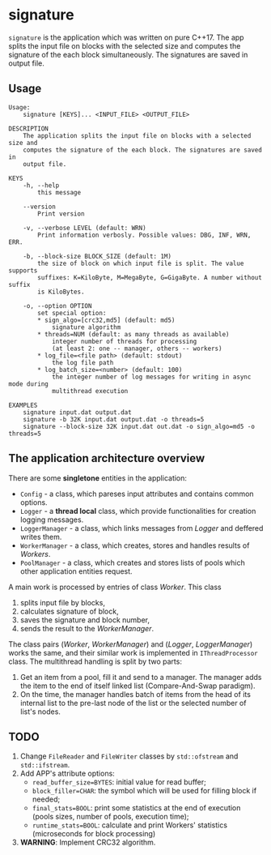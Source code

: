 # signature

`signature` is the application which was written on pure C++17. The app splits
the input file on blocks with the selected size and computes the signature of
the each block simultaneously. The signatures are saved in output file.



## Usage

```
Usage:
    signature [KEYS]... <INPUT_FILE> <OUTPUT_FILE>

DESCRIPTION
    The application splits the input file on blocks with a selected size and
    computes the signature of the each block. The signatures are saved in
    output file.

KEYS
    -h, --help
        this message

    --version
        Print version

    -v, --verbose LEVEL (default: WRN)
        Print information verbosly. Possible values: DBG, INF, WRN, ERR.

    -b, --block-size BLOCK_SIZE (default: 1M)
        the size of block on which input file is split. The value supports
        suffixes: K=KiloByte, M=MegaByte, G=GigaByte. A number without suffix
        is KiloBytes.

    -o, --option OPTION
        set special option:
        * sign_algo=[crc32,md5] (default: md5)
            signature algorithm
        * threads=NUM (default: as many threads as available)
            integer number of threads for processing
            (at least 2: one -- manager, others -- workers)
        * log_file=<file path> (default: stdout)
            the log file path
        * log_batch_size=<number> (default: 100)
            the integer number of log messages for writing in async mode during
            multithread execution

EXAMPLES
    signature input.dat output.dat
    signature -b 32K input.dat output.dat -o threads=5
    signature --block-size 32K input.dat out.dat -o sign_algo=md5 -o threads=5
```



## The application architecture overview

There are some **singletone** entities in the application:
  * `Config` - a class, which pareses input attributes and contains common
    options.
  * `Logger` - a **thread local** class, which provide functionalities for
    creation logging messages.
  * `LoggerManager` - a class, which links messages from *Logger* and deffered
    writes them.
  * `WorkerManager` - a class, which creates, stores and handles results of
    *Workers*.
  * `PoolManager` - a class, which creates and stores lists of pools which
    other application entities request.

A main work is processed by entries of class *Worker*. This class
   1. splits input file by blocks,
   2. calculates signature of block,
   3. saves the signature and block number,
   4. sends the result to the *WorkerManager*.

The class pairs (*Worker*, *WorkerManager*) and (*Logger*, *LoggerManager*)
works the same, and their similar work is implemented in `IThreadProcessor`
class. The multithread handling is split by two parts:
   1. Get an item from a pool, fill it and send to a manager. The manager
      adds the item to the end of itself linked list (Compare-And-Swap paradigm).
   2. On the time, the manager handles batch of items from the head of its
      internal list to the pre-last node of the list or the selected number
      of list's nodes.



## TODO

1. Change `FileReader` and `FileWriter` classes by `std::ofstream` and
   `std::ifstream`.
2. Add APP's attribute options:
   - `read_buffer_size=BYTES`: initial value for read buffer;
   - `block_filler=CHAR`: the symbol which will be used for filling block if
     needed;
   - `final_stats=BOOL`: print some statistics at the end of execution (pools
     sizes, number of pools, execution time);
   - `runtime_stats=BOOL`: calculate and print Workers' statistics
     (microseconds for block processing)
3. **WARNING**: Implement CRC32 algorithm.


